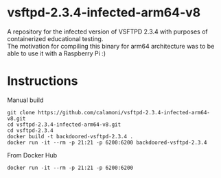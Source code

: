 # vsftpd-2.3.4-infected-arm64-v8

A repository for the infected version of VSFTPD 2.3.4 with purposes of containerized educational testing. \
The motivation for compiling this binary for arm64 architecture was to be able to use it with a Raspberry Pi :) 

# Instructions

<bold> Manual build </bold>
```
git clone https://github.com/calamoni/vsftpd-2.3.4-infected-arm64-v8.git
cd vsftpd-2.3.4-infected-arm64-v8.git
cd vsftpd-2.3.4
docker build -t backdoored-vsftpd-2.3.4 .
docker run -it --rm -p 21:21 -p 6200:6200 backdoored-vsftpd-2.3.4
```
<bold> From Docker Hub </bold>
```
docker run -it --rm -p 21:21 -p 6200:6200 
```
